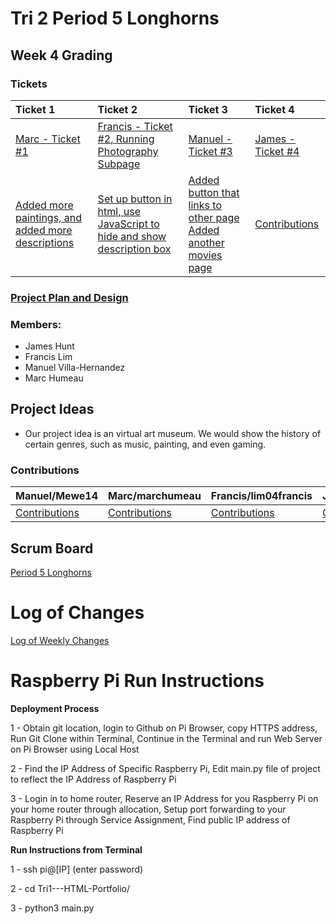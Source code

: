 # Tri 2 Period 5 Longhorns

## Week 4 Grading 
### Tickets
| Ticket 1  | Ticket 2  | Ticket 3 | Ticket 4  |
| :------------- |:-------------                                |:-----    |:----                                            |
| [Marc - Ticket #1](https://github.com/lim04francis/Tri2---p5longhorns/projects/1#card-52605914)               |[Francis - Ticket #2](https://github.com/lim04francis/Tri2---p5longhorns/projects/1#card-52606518)[, Running Photography Subpage](http://76.176.107.1/photography)|[Manuel - Ticket #3](https://github.com/lim04francis/Tri2---p5longhorns/projects/1#card-52607517)|[James - Ticket #4](https://github.com/lim04francis/Tri2---p5longhorns/projects/1#card-52772616)      |
| [Added more paintings,](https://github.com/lim04francis/Tri2---p5longhorns/blob/65b20709bcfd9f6603c30a3241d2870623146cca/templates/cubism.html#L220)[ and added more descriptions](https://github.com/lim04francis/Tri2---p5longhorns/blob/ce63d00e5b3a677b5af804ca4c8636a74d966a77/templates/paintingdescriptions.html#L152)               |[Set up button in html,](https://github.com/lim04francis/Tri2---p5longhorns/blob/fb795bfdf542c032f86516f949e20d80e565c4ef/templates/photography.html#L211)[ use JavaScript to hide and show description box](https://github.com/lim04francis/Tri2---p5longhorns/blob/d0dcd78a4e118dbca119c27fcdecd00c3405ab59/templates/photography.html#L255)|[Added button that links to other page](https://github.com/lim04francis/Tri2---p5longhorns/blob/58c6a17980ef8a29c46785c8d80f823dbcd379e7/templates/Movies.html#L18) [Added another movies page](https://github.com/lim04francis/Tri2---p5longhorns/blob/58c6a17980ef8a29c46785c8d80f823dbcd379e7/templates/actionmovies.html#L1)      | [Contributions](https://github.com/Bob1437)      |


### [Project Plan and Design](https://docs.google.com/document/d/17C_nAyFtFvbdhyxUsUb1094QCTnxOj8Qtv0jS7bWbzI/edit?usp=sharing)

### Members:
- James Hunt
- Francis Lim
- Manuel Villa-Hernandez
- Marc Humeau

## Project Ideas
- Our project idea is an virtual art museum. We would show the history of certain genres, such as music, painting, and even gaming.

### Contributions 

| Manuel/Mewe14        | Marc/marchumeau                              |  Francis/lim04francis  | James/Bob1437                                   |
| ------------- |:-------------                                |:-----    |:----                                            |
| [Contributions](https://github.com/Mewe14)               |[Contributions](https://github.com/marchumeau)|[Contributions](https://github.com/lim04francis)|[Contributions](https://github.com/Bob1437)      |


## Scrum Board
[Period 5 Longhorns](https://github.com/lim04francis/Tri2---p5longhorns/projects/1)


# Log of Changes
[Log of Weekly Changes](https://github.com/lim04francis/Tri2---p5longhorns/projects/2)

# Raspberry Pi Run Instructions
   **Deployment Process**
   
   1 - Obtain git location, login to Github on Pi Browser, copy HTTPS address, Run Git Clone within Terminal, Continue in the Terminal and run Web Server on Pi Browser using Local Host
   
   2 - Find the IP Address of Specific Raspberry Pi, Edit main.py file of project to reflect the IP Address of Raspberry Pi
   
   3 - Login in to home router, Reserve an IP Address for you Raspberry Pi on your home router through allocation, Setup port forwarding to your Raspberry Pi through Service Assignment, Find public IP address of Raspberry Pi
   
   **Run Instructions from Terminal**
   
   1 - ssh pi@[IP] (enter password)
   
   2 - cd Tri1---HTML-Portfolio/
   
   3 - python3 main.py
